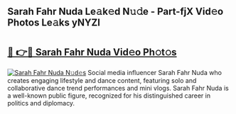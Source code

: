 ## Sarah Fahr Nuda Le𝚊k𝚎d N𝚞𝚍e - Part-fjX Vid𝚎o Photos Le𝚊ks yNYZl

# <h2><a href="http://fbg3bc.evod.top/?m=Sarah+Fahr+Nuda">🔗 👉🔴 Sarah Fahr Nuda Vid𝚎o Ph𝚘t𝚘s</a></h2>

[![Sarah Fahr Nuda N𝚞d𝚎s](https://i.imgur.com/8V9OHl7.gif)](http://fbg3bc.evod.top/?m=Sarah+Fahr+Nuda)
Social media influencer Sarah Fahr Nuda who creates engaging lifestyle and dance content, featuring solo and collaborative dance trend performances and mini vlogs. Sarah Fahr Nuda is a well-known public figure, recognized for his distinguished career in politics and diplomacy. 
